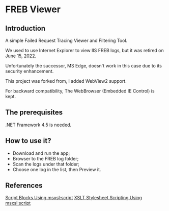 # FREB Viewer

## Introduction

A simple Failed Request Tracing Viewer and Filtering Tool.

We used to use Internet Explorer to view IIS FREB logs, but it was retired on June 15, 2022.

Unfortunately the successor, MS Edge, doesn't work in this case due to its security enhancement.

This project was forked from, I added WebView2 support.

For backward compatibility, The WebBrowser (Embedded IE Control) is kept.

## The prerequisites

.NET Framework 4.5 is needed.

## How to use it?

- Download and run the app;
- Browser to the FREB log folder;
- Scan the logs under that folder;
- Choose one log in the list, then Preview it.

## References

[Script Blocks Using msxsl:script](https://learn.microsoft.com/en-us/dotnet/standard/data/xml/script-blocks-using-msxsl-script)
[XSLT Stylesheet Scripting Using <msxsl:script>](https://github.com/foxbot/dotnet-docs/blob/master/docs/standard/data/xml/xslt-stylesheet-scripting-using-msxsl-script.md)